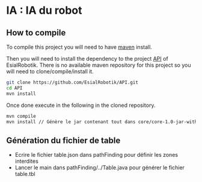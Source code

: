 # IA : IA du robot

## How to compile

To compile this project you will need to have [maven](https://maven.apache.org/install.html) install.

Then you will need to install the dependency to the project [API](https://github.com/EsialRobotik/API) of EsialRobotik. 
There is no available maven repository for this project so you will need to clone/compile/install
it.

```bash
git clone https://github.com/EsialRobotik/API.git
cd API
mvn install
```

Once done execute in the following in the cloned repository.

```bash
mvn compile
mvn install // Génère le jar contenant tout dans core/core-1.0-jar-with-dependencies.jar
```

## Génération du fichier de table
* Ecrire le fichier table.json dans pathFinding pour définir les zones interdites
* Lancer le main dans pathFinding/../Table.java pour générer le fichier table.tbl


